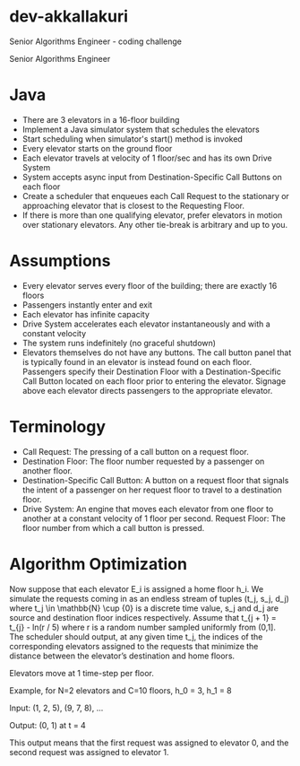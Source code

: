 # dev-akkallakuri
Senior Algorithms Engineer - coding challenge

Senior Algorithms Engineer

# Java
- There are 3 elevators in a 16-floor building
- Implement a Java simulator system that schedules the elevators
- Start scheduling when simulator's start() method is invoked
- Every elevator starts on the ground floor
- Each elevator travels at velocity of 1 floor/sec and has its own Drive System
- System accepts async input from Destination-Specific Call Buttons on each floor
- Create a scheduler that enqueues each Call Request to the stationary or approaching elevator that is closest to the Requesting Floor.
- If there is more than one qualifying elevator, prefer elevators in motion over stationary elevators. Any other tie-break is arbitrary and up to you.

# Assumptions
- Every elevator serves every floor of the building; there are exactly 16 floors
- Passengers instantly enter and exit
- Each elevator has infinite capacity
- Drive System accelerates each elevator instantaneously and with a constant velocity
- The system runs indefinitely (no graceful shutdown)
- Elevators themselves do not have any buttons. The call button panel that is typically found in an elevator is instead found on each floor. Passengers specify their Destination Floor with a Destination-Specific Call Button located on each floor prior to entering the elevator. Signage above each elevator directs passengers to the appropriate elevator.

# Terminology
- Call Request: The pressing of a call button on a request floor.
- Destination Floor: The floor number requested by a passenger on another floor.
- Destination-Specific Call Button: A button on a request floor that signals the intent of a passenger on her request floor to travel to a destination floor.
- Drive System: An engine that moves each elevator from one floor to another at a constant velocity of 1 floor per second.
Request Floor: The floor number from which a call button is pressed.

# Algorithm Optimization
Now suppose that each elevator E_i is assigned a home floor h_i. We simulate the requests coming in as an endless stream of tuples (t_j, s_j, d_j) where t_j \in \mathbb{N} \cup {0} is a discrete time value, s_j and d_j are source and destination floor indices respectively. Assume that t_{j + 1} = t_{j} - ln(r / 5) where r is a random number sampled uniformly from (0,1]. The scheduler should output, at any given time t_j, the indices of the corresponding elevators assigned to the requests that minimize the distance between the elevator’s destination and home floors.

Elevators move at 1 time-step per floor.

Example, for N=2 elevators and C=10 floors, h_0 = 3, h_1 = 8

Input: (1,  2,  5), (9,  7,  8), ...

Output: (0, 1) at t = 4

This output means that the first request was assigned to elevator 0, and the second request was assigned to elevator 1.

